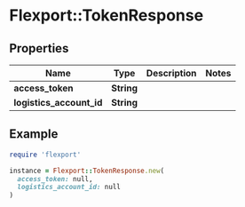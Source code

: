 # Flexport::TokenResponse

## Properties

| Name | Type | Description | Notes |
| ---- | ---- | ----------- | ----- |
| **access_token** | **String** |  |  |
| **logistics_account_id** | **String** |  |  |

## Example

```ruby
require 'flexport'

instance = Flexport::TokenResponse.new(
  access_token: null,
  logistics_account_id: null
)
```

